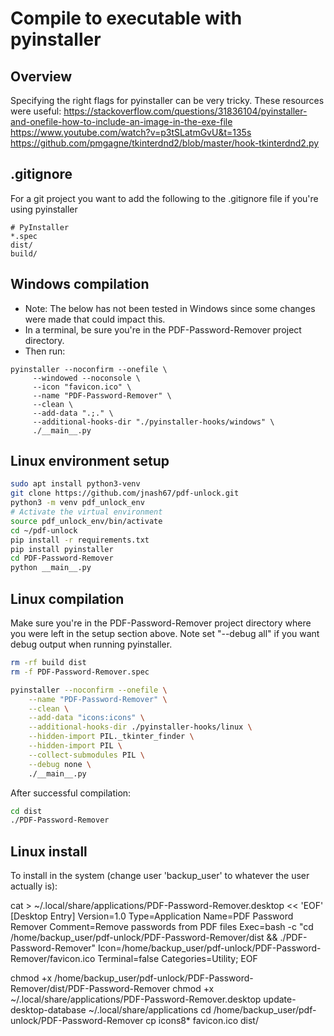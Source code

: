 # Compile to executable with pyinstaller

## Overview

Specifying the right flags for pyinstaller can be very tricky. These resources were useful:
https://stackoverflow.com/questions/31836104/pyinstaller-and-onefile-how-to-include-an-image-in-the-exe-file
https://www.youtube.com/watch?v=p3tSLatmGvU&t=135s
https://github.com/pmgagne/tkinterdnd2/blob/master/hook-tkinterdnd2.py

## .gitignore
For a git project you want to add the following to the .gitignore file if you're using pyinstaller

```gitignore
# PyInstaller
*.spec
dist/
build/
```

## Windows compilation

* Note: The below has not been tested in Windows since some changes were made that could impact this.
* In a terminal, be sure you're in the PDF-Password-Remover project directory.
* Then run:

```
pyinstaller --noconfirm --onefile \
     --windowed --noconsole \
     --icon "favicon.ico" \
     --name "PDF-Password-Remover" \
     --clean \
     --add-data ".;." \
     --additional-hooks-dir "./pyinstaller-hooks/windows" \
     ./__main__.py
```

## Linux environment setup

```bash
sudo apt install python3-venv
git clone https://github.com/jnash67/pdf-unlock.git
python3 -m venv pdf_unlock_env
# Activate the virtual environment
source pdf_unlock_env/bin/activate
cd ~/pdf-unlock
pip install -r requirements.txt
pip install pyinstaller
cd PDF-Password-Remover
python __main__.py
```

## Linux compilation

Make sure you're in the PDF-Password-Remover project directory where you were left in the setup section above.
Note set "--debug all" if you want debug output when running pyinstaller.

```bash
rm -rf build dist
rm -f PDF-Password-Remover.spec

pyinstaller --noconfirm --onefile \
    --name "PDF-Password-Remover" \
    --clean \
    --add-data "icons:icons" \
    --additional-hooks-dir ./pyinstaller-hooks/linux \
    --hidden-import PIL._tkinter_finder \
    --hidden-import PIL \
    --collect-submodules PIL \
    --debug none \
    ./__main__.py
```

After successful compilation:

```bash
cd dist
./PDF-Password-Remover
```

## Linux install

To install in the system (change user 'backup_user' to whatever the user actually is):

cat > ~/.local/share/applications/PDF-Password-Remover.desktop << 'EOF'
[Desktop Entry]
Version=1.0
Type=Application
Name=PDF Password Remover
Comment=Remove passwords from PDF files
Exec=bash -c "cd /home/backup_user/pdf-unlock/PDF-Password-Remover/dist && ./PDF-Password-Remover"
Icon=/home/backup_user/pdf-unlock/PDF-Password-Remover/favicon.ico
Terminal=false
Categories=Utility;
EOF

chmod +x /home/backup_user/pdf-unlock/PDF-Password-Remover/dist/PDF-Password-Remover
chmod +x ~/.local/share/applications/PDF-Password-Remover.desktop
update-desktop-database ~/.local/share/applications
cd /home/backup_user/pdf-unlock/PDF-Password-Remover
cp icons8* favicon.ico dist/